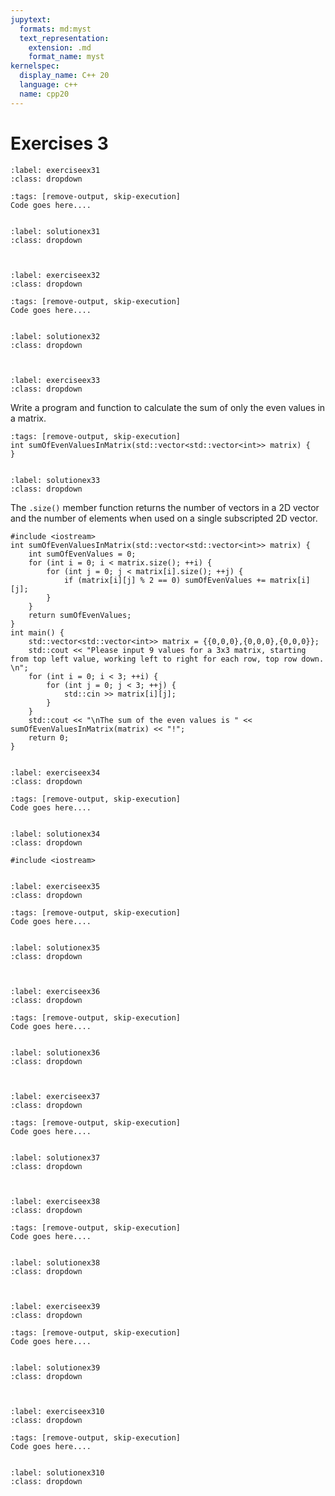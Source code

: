 ```yaml
---
jupytext:
  formats: md:myst
  text_representation:
    extension: .md
    format_name: myst
kernelspec:
  display_name: C++ 20
  language: c++
  name: cpp20
---
```


# Exercises 3

````{exercise-start} 
:label: exerciseex31
:class: dropdown
````

```{code-cell} c++
:tags: [remove-output, skip-execution]
Code goes here....
```
````{exercise-end}
````

````{solution-start} exerciseex31
:label: solutionex31
:class: dropdown
````
```{code-block} c++

```
````{solution-end}
````

````{exercise-start} 
:label: exerciseex32
:class: dropdown
````

```{code-cell} c++
:tags: [remove-output, skip-execution]
Code goes here....
```
````{exercise-end}
````

````{solution-start} exerciseex32
:label: solutionex32
:class: dropdown
````
```{code-block} c++

```
````{solution-end}
````

````{exercise-start} 
:label: exerciseex33
:class: dropdown
````
Write a program and function to calculate the sum of only the even values in a matrix.
```{code-cell} c++
:tags: [remove-output, skip-execution]
int sumOfEvenValuesInMatrix(std::vector<std::vector<int>> matrix) {
}
```
````{exercise-end}
````

````{solution-start} exerciseex33
:label: solutionex33
:class: dropdown
````
The `.size()` member function returns the number of vectors in a 2D vector and the number of elements when used on a single subscripted 2D vector.
```{code-block} c++
#include <iostream>
int sumOfEvenValuesInMatrix(std::vector<std::vector<int>> matrix) {
    int sumOfEvenValues = 0;
    for (int i = 0; i < matrix.size(); ++i) {
        for (int j = 0; j < matrix[i].size(); ++j) { 
            if (matrix[i][j] % 2 == 0) sumOfEvenValues += matrix[i][j];
        }
    }
    return sumOfEvenValues;
}
int main() {
    std::vector<std::vector<int>> matrix = {{0,0,0},{0,0,0},{0,0,0}};
    std::cout << "Please input 9 values for a 3x3 matrix, starting from top left value, working left to right for each row, top row down. \n";
    for (int i = 0; i < 3; ++i) {
        for (int j = 0; j < 3; ++j) {
            std::cin >> matrix[i][j];
        }
    }
    std::cout << "\nThe sum of the even values is " << sumOfEvenValuesInMatrix(matrix) << "!";
    return 0;
}
```
````{solution-end}
````


````{exercise-start} 
:label: exerciseex34
:class: dropdown
````

```{code-cell} c++
:tags: [remove-output, skip-execution]
Code goes here....
```
````{exercise-end}
````

````{solution-start} exerciseex34
:label: solutionex34
:class: dropdown
````
```{code-block} c++
#include <iostream>

```
````{solution-end}
````


````{exercise-start} 
:label: exerciseex35
:class: dropdown
````

```{code-cell} c++
:tags: [remove-output, skip-execution]
Code goes here....
```
````{exercise-end}
````

````{solution-start} exerciseex35
:label: solutionex35
:class: dropdown
````
```{code-block} c++

```
````{solution-end}
````


````{exercise-start} 
:label: exerciseex36
:class: dropdown
````

```{code-cell} c++
:tags: [remove-output, skip-execution]
Code goes here....
```
````{exercise-end}
````

````{solution-start} exerciseex36
:label: solutionex36
:class: dropdown
````
```{code-block} c++

```
````{solution-end}
````


````{exercise-start} 
:label: exerciseex37
:class: dropdown
````

```{code-cell} c++
:tags: [remove-output, skip-execution]
Code goes here....
```
````{exercise-end}
````

````{solution-start} exerciseex37
:label: solutionex37
:class: dropdown
````
```{code-block} c++

```
````{solution-end}
````

````{exercise-start} 
:label: exerciseex38
:class: dropdown
````

```{code-cell} c++
:tags: [remove-output, skip-execution]
Code goes here....
```
````{exercise-end}
````

````{solution-start} exerciseex38
:label: solutionex38
:class: dropdown
````
```{code-block} c++

```
````{solution-end}
````

````{exercise-start} 
:label: exerciseex39
:class: dropdown
````

```{code-cell} c++
:tags: [remove-output, skip-execution]
Code goes here....
```
````{exercise-end}
````

````{solution-start} exerciseex39
:label: solutionex39
:class: dropdown
````
```{code-block} c++

```
````{solution-end}
````

````{exercise-start} 
:label: exerciseex310
:class: dropdown
````

```{code-cell} c++
:tags: [remove-output, skip-execution]
Code goes here....
```
````{exercise-end}
````

````{solution-start} exerciseex310
:label: solutionex310
:class: dropdown
````
```{code-block} c++

```
````{solution-end}
````


